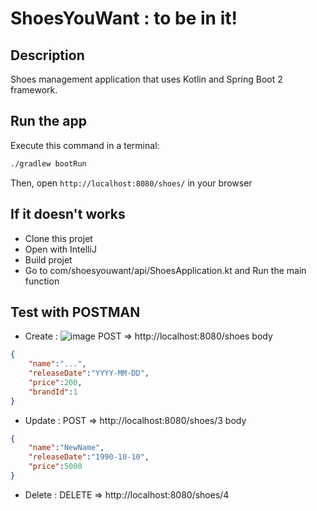 # ShoesYouWant : to be in it!

## Description

Shoes management application that uses Kotlin and Spring Boot 2 framework.

## Run the app

Execute this command in a terminal:

```bash
./gradlew bootRun
```

Then, open `http://localhost:8080/shoes/` in your browser

## If it doesn't works 

- Clone this projet
- Open with IntelliJ
- Build projet
- Go to com/shoesyouwant/api/ShoesApplication.kt and Run the main function

## Test with POSTMAN

- Create :
![image](https://user-images.githubusercontent.com/27726821/122564025-324a8f00-d045-11eb-8928-a37384867e6c.png)
POST => http://localhost:8080/shoes
body
```JSON
{
    "name":"...",
    "releaseDate":"YYYY-MM-DD",
    "price":200,
    "brandId":1
}
```
- Update :
POST => http://localhost:8080/shoes/3
body
```JSON
{
    "name":"NewName",
    "releaseDate":"1990-10-10",
    "price":5000
}
```

- Delete :
DELETE => http://localhost:8080/shoes/4
